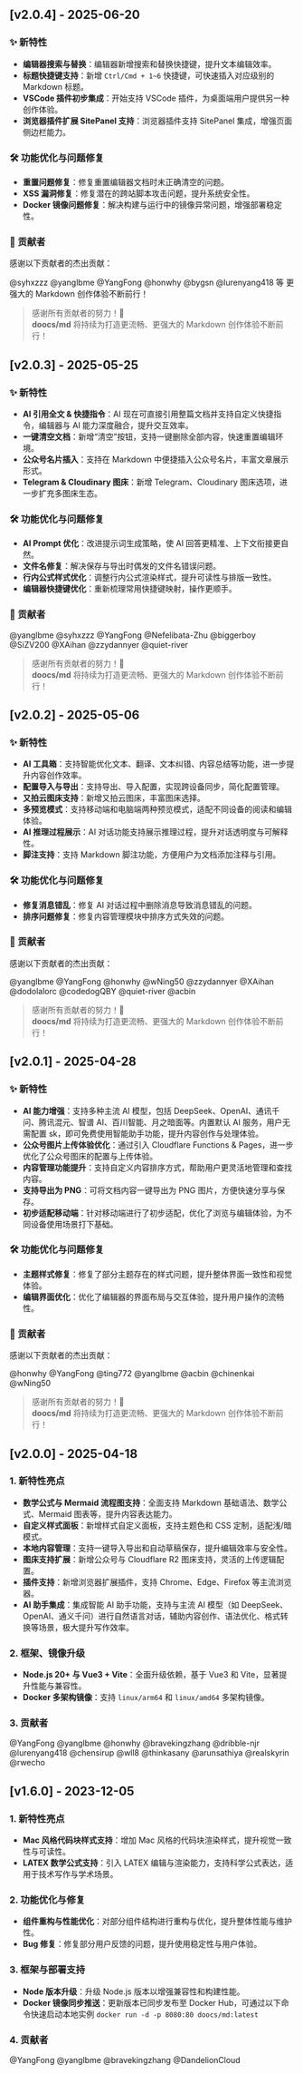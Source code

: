 ## [v2.0.4] - 2025-06-20

### ✨ 新特性

- **编辑器搜索与替换**：编辑器新增搜索和替换快捷键，提升文本编辑效率。  
- **标题快捷键支持**：新增 `Ctrl/Cmd + 1~6` 快捷键，可快速插入对应级别的 Markdown 标题。
- **VSCode 插件初步集成**：开始支持 VSCode 插件，为桌面端用户提供另一种创作体验。  
- **浏览器插件扩展 SitePanel 支持**：浏览器插件支持 SitePanel 集成，增强页面侧边栏能力。

### 🛠 功能优化与问题修复

- **重置问题修复**：修复重置编辑器文档时未正确清空的问题。  
- **XSS 漏洞修复**：修复潜在的跨站脚本攻击问题，提升系统安全性。  
- **Docker 镜像问题修复**：解决构建与运行中的镜像异常问题，增强部署稳定性。

### 👏 贡献者

感谢以下贡献者的杰出贡献：

@syhxzzz @yanglbme @YangFong @honwhy @bygsn @lurenyang418 等
更强大的 Markdown 创作体验不断前行！

> 感谢所有贡献者的努力！🚀  
> **doocs/md** 将持续为打造更流畅、更强大的 Markdown 创作体验不断前行！

## [v2.0.3] - 2025-05-25

### ✨ 新特性

- **AI 引用全文 & 快捷指令**：AI 现在可直接引用整篇文档并支持自定义快捷指令，编辑器与 AI 能力深度融合，提升交互效率。  
- **一键清空文档**：新增“清空”按钮，支持一键删除全部内容，快速重置编辑环境。  
- **公众号名片插入**：支持在 Markdown 中便捷插入公众号名片，丰富文章展示形式。  
- **Telegram & Cloudinary 图床**：新增 Telegram、Cloudinary 图床选项，进一步扩充多图床生态。  

### 🛠 功能优化与问题修复

- **AI Prompt 优化**：改进提示词生成策略，使 AI 回答更精准、上下文衔接更自然。  
- **文件名修复**：解决保存与导出时偶发的文件名错误问题。  
- **行内公式样式优化**：调整行内公式渲染样式，提升可读性与排版一致性。  
- **编辑器快捷键优化**：重新梳理常用快捷键映射，操作更顺手。  

### 👏 贡献者

@yanglbme @syhxzzz @YangFong @Nefelibata-Zhu @biggerboy @SiZV200 @XAihan @zzydannyer @quiet-river  

> 感谢所有贡献者的努力！🚀  
> **doocs/md** 将持续为打造更流畅、更强大的 Markdown 创作体验不断前行！

## [v2.0.2] - 2025-05-06

### ✨ 新特性

- **AI 工具箱**：支持智能优化文本、翻译、文本纠错、内容总结等功能，进一步提升内容创作效率。  
- **配置导入与导出**：支持导出、导入配置，实现跨设备同步，简化配置管理。
- **又拍云图床支持**：新增又拍云图床，丰富图床选择。  
- **多预览模式**：支持移动端和电脑端两种预览模式，适配不同设备的阅读和编辑体验。  
- **AI 推理过程展示**：AI 对话功能支持展示推理过程，提升对话透明度与可解释性。
- **脚注支持**：支持 Markdown 脚注功能，方便用户为文档添加注释与引用。

### 🛠 功能优化与问题修复

- **修复消息错乱**：修复 AI 对话过程中删除消息导致消息错乱的问题。  
- **排序问题修复**：修复内容管理模块中排序方式失效的问题。  

### 👏 贡献者

感谢以下贡献者的杰出贡献：

@yanglbme @YangFong @honwhy @wNing50 @zzydannyer @XAihan @dodolalorc @codedogQBY @quiet-river @acbin

> 感谢所有贡献者的努力！🚀  
> **doocs/md** 将持续为打造更流畅、更强大的 Markdown 创作体验不断前行！


## [v2.0.1] - 2025-04-28

### ✨ 新特性

- **AI 能力增强**：支持多种主流 AI 模型，包括 DeepSeek、OpenAI、通讯千问、腾讯混元、智谱 AI、百川智能、月之暗面等。内置默认 AI 服务，用户无需配置 sk，即可免费使用智能助手功能，提升内容创作与处理体验。
- **公众号图片上传体验优化**：通过引入 Cloudflare Functions & Pages，进一步优化了公众号图床的配置与上传体验。
- **内容管理功能提升**：支持自定义内容排序方式，帮助用户更灵活地管理和查找内容。
- **支持导出为 PNG**：可将文档内容一键导出为 PNG 图片，方便快速分享与保存。
- **初步适配移动端**：针对移动端进行了初步适配，优化了浏览与编辑体验，为不同设备使用场景打下基础。

### 🛠 功能优化与问题修复

- **主题样式修复**：修复了部分主题存在的样式问题，提升整体界面一致性和视觉体验。
- **编辑界面优化**：优化了编辑器的界面布局与交互体验，提升用户操作的流畅性。

### 👏 贡献者

感谢以下贡献者的杰出贡献：

@honwhy @YangFong @ting772 @yanglbme @acbin @chinenkai @wNing50

> 感谢所有贡献者的努力！🚀  
> **doocs/md** 将持续为打造更流畅、更强大的 Markdown 创作体验不断前行！

## [v2.0.0] - 2025-04-18

### 1. 新特性亮点

- **数学公式与 Mermaid 流程图支持**：全面支持 Markdown 基础语法、数学公式、Mermaid 图表等，提升内容表达能力。
- **自定义样式面板**：新增样式自定义面板，支持主题色和 CSS 定制，适配浅/暗模式。
- **本地内容管理**：支持一键导入导出和自动草稿保存，提升编辑效率与安全性。
- **图床支持扩展**：新增公众号与 Cloudflare R2 图床支持，灵活的上传逻辑配置。
- **插件支持**：新增浏览器扩展插件，支持 Chrome、Edge、Firefox 等主流浏览器。
- **AI 助手集成**：集成智能 AI 助手功能，支持与主流 AI 模型（如 DeepSeek、OpenAI、通义千问）进行自然语言对话，辅助内容创作、语法优化、格式转换等场景，极大提升写作效率。

### 2. 框架、镜像升级

- **Node.js 20+ 与 Vue3 + Vite**：全面升级依赖，基于 Vue3 和 Vite，显著提升性能与兼容性。
- **Docker 多架构镜像**：支持 `linux/arm64` 和 `linux/amd64` 多架构镜像。

### 3. 贡献者

@YangFong @yanglbme @honwhy @bravekingzhang @dribble-njr @lurenyang418 @chensirup @wll8 @thinkasany @arunsathiya @realskyrin @rwecho

## [v1.6.0] - 2023-12-05

### 1. 新特性亮点

- **Mac 风格代码块样式支持**：增加 Mac 风格的代码块渲染样式，提升视觉一致性与可读性。
- **LATEX 数学公式支持**：引入 LATEX 编辑与渲染能力，支持科学公式表达，适用于技术写作与学术场景。

### 2. 功能优化与修复

- **组件重构与性能优化**：对部分组件结构进行重构与优化，提升整体性能与维护性。
- **Bug 修复**：修复部分用户反馈的问题，提升使用稳定性与用户体验。

### 3. 框架与部署支持

- **Node 版本升级**：升级 Node.js 版本以增强兼容性和构建性能。
- **Docker 镜像同步推送**：更新版本已同步发布至 Docker Hub，可通过以下命令快速启动本地实例 `docker run -d -p 8080:80 doocs/md:latest`

### 4. 贡献者

@YangFong @yanglbme @bravekingzhang @DandelionCloud
